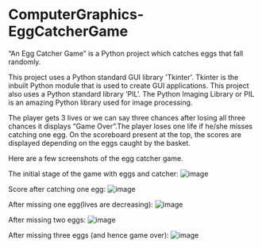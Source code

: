 # ComputerGraphics-EggCatcherGame
“An Egg Catcher Game” is a Python project which catches eggs that fall randomly.


This project uses a Python standard GUI library 'Tkinter'. Tkinter is the inbuilt Python module that is used to create GUI applications. This project also uses a Python standard library ‘PIL’. The Python Imaging Library or PIL is an amazing Python library used for image processing.


The player gets 3 lives or we can say three chances after losing all three chances it displays “Game Over”.The player loses one life if he/she misses catching one egg. On the scoreboard present at the top, the scores are displayed depending on the eggs caught by the basket.

Here are a few screenshots of the egg catcher game.


The initial stage of the game with eggs and catcher:
![image](https://github.com/hrish1012/ComputerGraphics-EggCatcherGame/assets/113937257/7631f55d-103a-4b72-bedc-bc2ef0452f01)

Score after catching one egg:
![image](https://github.com/hrish1012/ComputerGraphics-EggCatcherGame/assets/113937257/d618f4c9-7509-4fec-b399-b1150a8198ba)

After missing one egg(lives are decreasing):
![image](https://github.com/hrish1012/ComputerGraphics-EggCatcherGame/assets/113937257/b2f09c0a-d8ad-4a07-a78e-da4f123baee3)


After missing two eggs:
![image](https://github.com/hrish1012/ComputerGraphics-EggCatcherGame/assets/113937257/f3d0ed8e-74bc-42b9-9826-d2fefb919552)


After missing	three eggs (and hence game over):
![image](https://github.com/hrish1012/ComputerGraphics-EggCatcherGame/assets/113937257/6ca31da5-1a60-4ba8-9331-a53ab586383a)




